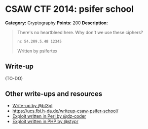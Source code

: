# CSAW CTF 2014: psifer school

**Category:** Cryptography
**Points:** 200
**Description:**

> There's no heartbleed here. Why don't we use these ciphers?
>
> ```bash
> nc 54.209.5.48 12345
> ```
>
> Written by psifertex

## Write-up

(TO-DO)


## Other write-ups and resources

* [Write-up by @bt3gl](http://bt3gl.github.io/csaw-ctf-2014-cryptography-200.html)
* <https://ucs.fbi.h-da.de/writeup-csaw-psifer-school/>
* [Exploit written in Perl by @dz-coder](https://gist.github.com/anonymous/b16f705b728cbfd8b413)
* [Exploit written in PHP by @stypr](https://www.irccloud.com/pastebin/eZAoqsNy)
